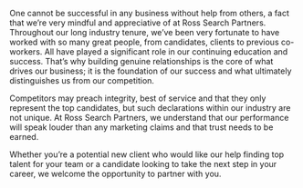 One cannot be successful in any business without help from others, a fact that we’re very mindful and appreciative of at Ross Search Partners. Throughout our long industry tenure, we’ve been very fortunate to have worked with so many great people, from candidates, clients to previous co-workers. All have played a significant role in our continuing education and success. That’s why building genuine relationships is the core of what drives our business; it is the foundation of our success and what ultimately distinguishes us from our competition.

Competitors may preach integrity, best of service and that they only represent the top candidates, but such declarations within our industry are not unique.	At Ross Search Partners, we understand that our performance will speak louder than any marketing claims and that trust needs to be earned.

Whether you’re a potential new client who would like our help finding top talent for your team or a candidate looking to take the next step in your career, we welcome the opportunity to partner with you.
